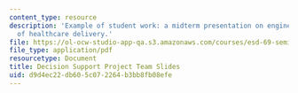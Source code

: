 ```yaml
---
content_type: resource
description: 'Example of student work: a midterm presentation on engineering the system
  of healthcare delivery.'
file: https://ol-ocw-studio-app-qa.s3.amazonaws.com/courses/esd-69-seminar-on-health-care-systems-innovation-fall-2010/d9d4ec22db605c072264b3bb8fb08efe_MITESD_69F10_ds_midterm.pdf
file_type: application/pdf
resourcetype: Document
title: Decision Support Project Team Slides
uid: d9d4ec22-db60-5c07-2264-b3bb8fb08efe
---
```

